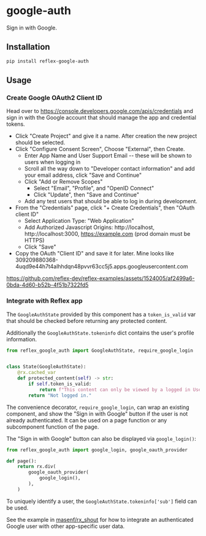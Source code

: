 # google-auth

Sign in with Google.

## Installation

```bash
pip install reflex-google-auth
```

## Usage

### Create Google OAuth2 Client ID

Head over to https://console.developers.google.com/apis/credentials and sign in with the Google account that should manage the app and credential tokens.

- Click "Create Project" and give it a name. After creation the new project should be selected.
- Click "Configure Consent Screen", Choose "External", then Create.
  - Enter App Name and User Support Email -- these will be shown to users when logging in
  - Scroll all the way down to "Developer contact information" and add your email address, click "Save and Continue"
  - Click "Add or Remove Scopes"
    - Select "Email", "Profile", and "OpenID Connect"
    - Click "Update", then "Save and Continue"
  - Add any test users that should be able to log in during development.
- From the "Credentials" page, click "+ Create Credentials", then "OAuth client ID"
  - Select Application Type: "Web Application"
  - Add Authorized Javascript Origins: http://localhost, http://localhost:3000, https://example.com (prod domain must be HTTPS)
  - Click "Save"
- Copy the OAuth "Client ID" and save it for later. Mine looks like 309209880368-4uqd9e44h7t4alhhdqn48pvvr63cc5j5.apps.googleusercontent.com

https://github.com/reflex-dev/reflex-examples/assets/1524005/af2499a6-0bda-4d60-b52b-4f51b7322fd5

### Integrate with Reflex app

The `GoogleAuthState` provided by this component has a `token_is_valid` var that
should be checked before returning any protected content.

Additionally the `GoogleAuthState.tokeninfo` dict contains the user's profile information.

```python
from reflex_google_auth import GoogleAuthState, require_google_login


class State(GoogleAuthState):
    @rx.cached_var
    def protected_content(self) -> str:
        if self.token_is_valid:
            return f"This content can only be viewed by a logged in User. Nice to see you {self.tokeninfo['name']}"
        return "Not logged in."
```

The convenience decorator, `require_google_login`, can wrap an existing component, and
show the "Sign in with Google" button if the user is not already authenticated. It can be
used on a page function or any subcomponent function of the page.

The "Sign in with Google" button can also be displayed via `google_login()`:

```python
from reflex_google_auth import google_login, google_oauth_provider

def page():
    return rx.div(
        google_oauth_provider(
            google_login(),
        ),
    )
```

To uniquely identify a user, the `GoogleAuthState.tokeninfo['sub']` field can be used.

See the example in
[masenf/rx_shout](https://github.com/masenf/rx_shout/blob/main/rx_shout/state.py)
for how to integrate an authenticated Google user with other app-specific user
data.